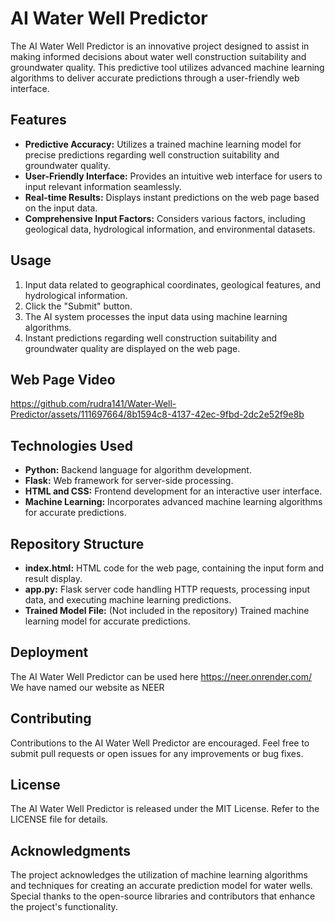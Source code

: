 # AI Water Well Predictor

The AI Water Well Predictor is an innovative project designed to assist in making informed decisions about water well construction suitability and groundwater quality. This predictive tool utilizes advanced machine learning algorithms to deliver accurate predictions through a user-friendly web interface.

## Features
- **Predictive Accuracy:** Utilizes a trained machine learning model for precise predictions regarding well construction suitability and groundwater quality.
- **User-Friendly Interface:** Provides an intuitive web interface for users to input relevant information seamlessly.
- **Real-time Results:** Displays instant predictions on the web page based on the input data.
- **Comprehensive Input Factors:** Considers various factors, including geological data, hydrological information, and environmental datasets.

## Usage
1. Input data related to geographical coordinates, geological features, and hydrological information.
2. Click the "Submit" button.
3. The AI system processes the input data using machine learning algorithms.
4. Instant predictions regarding well construction suitability and groundwater quality are displayed on the web page.

## Web Page Video
https://github.com/rudra141/Water-Well-Predictor/assets/111697664/8b1594c8-4137-42ec-9fbd-2dc2e52f9e8b

## Technologies Used
- **Python:** Backend language for algorithm development.
- **Flask:** Web framework for server-side processing.
- **HTML and CSS:** Frontend development for an interactive user interface.
- **Machine Learning:** Incorporates advanced machine learning algorithms for accurate predictions.

## Repository Structure
- **index.html:** HTML code for the web page, containing the input form and result display.
- **app.py:** Flask server code handling HTTP requests, processing input data, and executing machine learning predictions.
- **Trained Model File:** (Not included in the repository) Trained machine learning model for accurate predictions.

## Deployment
The AI Water Well Predictor can be used here https://neer.onrender.com/
We have named our website as NEER 

## Contributing
Contributions to the AI Water Well Predictor are encouraged. Feel free to submit pull requests or open issues for any improvements or bug fixes.

## License
The AI Water Well Predictor is released under the MIT License. Refer to the LICENSE file for details.

## Acknowledgments
The project acknowledges the utilization of machine learning algorithms and techniques for creating an accurate prediction model for water wells. Special thanks to the open-source libraries and contributors that enhance the project's functionality.
